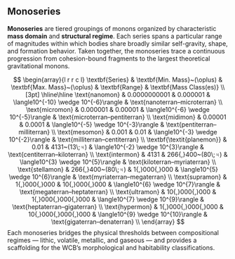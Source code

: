 ## Monoseries
**Monoseries** are tiered groupings of monons organized by characteristic **mass domain** and **structural regime**. Each series spans a particular range of magnitudes within which bodies share broadly similar self-gravity, shape, and formation behavior. Taken together, the monoseries trace a continuous progression from cohesion-bound fragments to the largest theoretical gravitational monons.

$$
\begin{array}{l r r c l}
\textbf{Series} 
& \textbf{Min. Mass}~(\oplus) 
& \textbf{Max. Mass}~(\oplus) 
& \textbf{Range} 
& \textbf{Mass Class(es)} \\[3pt]
\hline\hline
\text{nanomon}   & 0.0000000001 & 0.000001 & \langle10^{-10} \wedge 10^{-6}\rangle & \text{nanoterran–microterran} \\
\text{micromon}  & 0.000001     & 0.00001  & \langle10^{-6} \wedge 10^{-5}\rangle & \text{microterran–pentiterran} \\
\text{midimon}   & 0.00001      & 0.0001   & \langle10^{-5} \wedge 10^{-3}\rangle & \text{pentiterran–milliterran} \\
\text{mesomon}   & 0.001        & 0.01     & \langle10^{-3} \wedge 10^{-2}\rangle & \text{milliterran–centiterran} \\
\textbf{\textit{planemon}} & 0.01        & 4131~(13\;♃) & \langle10^{-2} \wedge 10^{3}\rangle & \text{centiterran–kiloterran} \\
\text{intermon}  & 4131         & 266{,}400~(80\;♃) & \langle10^{3} \wedge 10^{5}\rangle & \text{kiloterran–myriaterran} \\
\text{stellamon} & 266{,}400~(80\;♃) & 1{,}000{,}000 & \langle10^{5} \wedge 10^{6}\rangle & \text{myriaterran–megaterran} \\
\text{supramon}  & 1{,}000{,}000 & 10{,}000{,}000 & \langle10^{6} \wedge 10^{7}\rangle & \text{megaterran–heptaterran} \\
\text{ultramon}  & 10{,}000{,}000 & 1{,}000{,}000{,}000 & \langle10^{7} \wedge 10^{9}\rangle & \text{heptaterran–gigaterran} \\
\text{hypermon}  & 1{,}000{,}000{,}000 & 10{,}000{,}000{,}000 & \langle10^{9} \wedge 10^{10}\rangle & \text{gigaterran–denaterran} \\
\end{array}
$$
Each monoseries bridges the physical thresholds between compositional regimes — lithic, volatile, metallic, and gaseous — and provides a scaffolding for the WCB’s morphological and habitability classifications.
